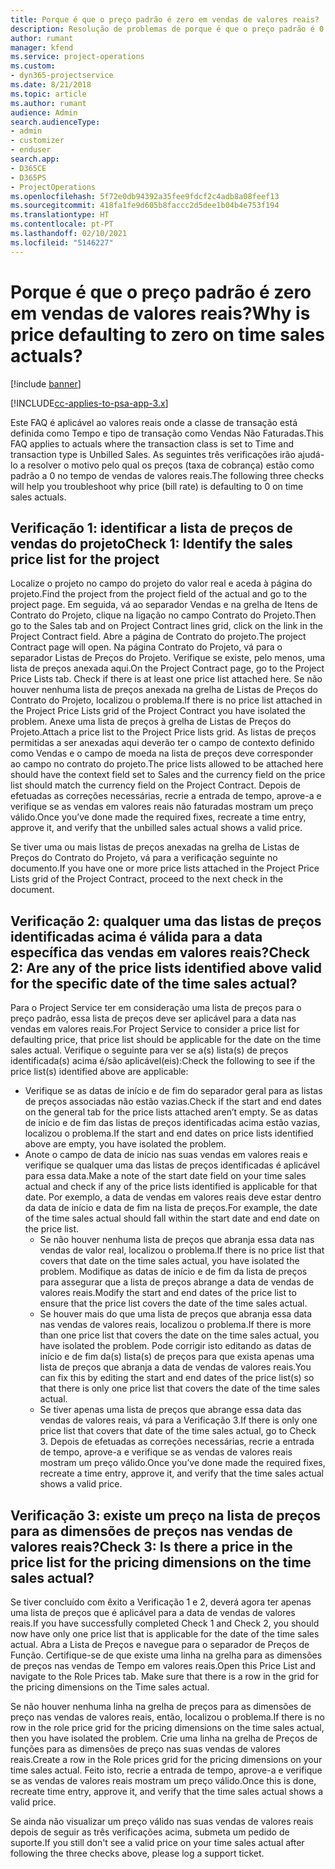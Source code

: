 ```yaml
---
title: Porque é que o preço padrão é zero em vendas de valores reais?
description: Resolução de problemas de porque é que o preço padrão é 0 em vendas de valores reais.
author: rumant
manager: kfend
ms.service: project-operations
ms.custom:
- dyn365-projectservice
ms.date: 8/21/2018
ms.topic: article
ms.author: rumant
audience: Admin
search.audienceType:
- admin
- customizer
- enduser
search.app:
- D365CE
- D365PS
- ProjectOperations
ms.openlocfilehash: 5f72e0db94392a35fee9fdcf2c4adb8a08feef13
ms.sourcegitcommit: 418fa1fe9d605b8faccc2d5dee1b04b4e753f194
ms.translationtype: HT
ms.contentlocale: pt-PT
ms.lasthandoff: 02/10/2021
ms.locfileid: "5146227"
---
```

# <a name="why-is-price-defaulting-to-zero-on-time-sales-actuals"></a><span data-ttu-id="888bf-103">Porque é que o preço padrão é zero em vendas de valores reais?</span><span class="sxs-lookup"><span data-stu-id="888bf-103">Why is price defaulting to zero on time sales actuals?</span></span>

[!include [banner](../includes/psa-now-project-operations.md)]

[!INCLUDE[cc-applies-to-psa-app-3.x](../includes/cc-applies-to-psa-app-3x.md)]

<span data-ttu-id="888bf-104">Este FAQ é aplicável ao valores reais onde a classe de transação está definida como Tempo e tipo de transação como Vendas Não Faturadas.</span><span class="sxs-lookup"><span data-stu-id="888bf-104">This FAQ applies to actuals where the transaction class is set to Time and transaction type is Unbilled Sales.</span></span> <span data-ttu-id="888bf-105">As seguintes três verificações irão ajudá-lo a resolver o motivo pelo qual os preços (taxa de cobrança) estão como padrão a 0 no tempo de vendas de valores reais.</span><span class="sxs-lookup"><span data-stu-id="888bf-105">The following three checks will help you troubleshoot why price (bill rate) is defaulting to 0 on time sales actuals.</span></span>

## <a name="check-1-identify-the-sales-price-list-for-the-project"></a><span data-ttu-id="888bf-106">Verificação 1: identificar a lista de preços de vendas do projeto</span><span class="sxs-lookup"><span data-stu-id="888bf-106">Check 1: Identify the sales price list for the project</span></span>

<span data-ttu-id="888bf-107">Localize o projeto no campo do projeto do valor real e aceda à página do projeto.</span><span class="sxs-lookup"><span data-stu-id="888bf-107">Find the project from the project field of the actual and go to the project page.</span></span> <span data-ttu-id="888bf-108">Em seguida, vá ao separador Vendas e na grelha de Itens de Contrato do Projeto, clique na ligação no campo Contrato do Projeto.</span><span class="sxs-lookup"><span data-stu-id="888bf-108">Then go to the Sales tab and on Project Contract lines grid, click on the link in the Project Contract field.</span></span> <span data-ttu-id="888bf-109">Abre a página de Contrato do projeto.</span><span class="sxs-lookup"><span data-stu-id="888bf-109">The project Contract page will open.</span></span> <span data-ttu-id="888bf-110">Na página Contrato do Projeto, vá para o separador Listas de Preços do Projeto. Verifique se existe, pelo menos, uma lista de preços anexada aqui.</span><span class="sxs-lookup"><span data-stu-id="888bf-110">On the Project Contract page, go to the Project Price Lists tab. Check if there is at least one price list attached here.</span></span> <span data-ttu-id="888bf-111">Se não houver nenhuma lista de preços anexada na grelha de Listas de Preços do Contrato do Projeto, localizou o problema.</span><span class="sxs-lookup"><span data-stu-id="888bf-111">If there is no price list attached in the Project Price Lists grid of the Project Contract you have isolated the problem.</span></span> <span data-ttu-id="888bf-112">Anexe uma lista de preços à grelha de Listas de Preços do Projeto.</span><span class="sxs-lookup"><span data-stu-id="888bf-112">Attach a price list to the Project Price lists grid.</span></span> <span data-ttu-id="888bf-113">As listas de preços permitidas a ser anexadas aqui deverão ter o campo de contexto definido como Vendas e o campo de moeda na lista de preços deve corresponder ao campo no contrato do projeto.</span><span class="sxs-lookup"><span data-stu-id="888bf-113">The price lists allowed to be attached here should have the context field set to Sales and the currency field on the price list should match the currency field on the Project Contract.</span></span> <span data-ttu-id="888bf-114">Depois de efetuadas as correções necessárias, recrie a entrada de tempo, aprove-a e verifique se as vendas em valores reais não faturadas mostram um preço válido.</span><span class="sxs-lookup"><span data-stu-id="888bf-114">Once you’ve done made the required fixes, recreate a time entry, approve it, and verify that the unbilled sales actual shows a valid price.</span></span> 

<span data-ttu-id="888bf-115">Se tiver uma ou mais listas de preços anexadas na grelha de Listas de Preços do Contrato do Projeto, vá para a verificação seguinte no documento.</span><span class="sxs-lookup"><span data-stu-id="888bf-115">If you have one or more price lists attached in the Project Price Lists grid of the Project Contract, proceed to the next check in the document.</span></span>

## <a name="check-2-are-any-of-the-price-lists-identified-above-valid-for-the-specific-date-of-the-time-sales-actual"></a><span data-ttu-id="888bf-116">Verificação 2: qualquer uma das listas de preços identificadas acima é válida para a data específica das vendas em valores reais?</span><span class="sxs-lookup"><span data-stu-id="888bf-116">Check 2: Are any of the price lists identified above valid for the specific date of the time sales actual?</span></span>

<span data-ttu-id="888bf-117">Para o Project Service ter em consideração uma lista de preços para o preço padrão, essa lista de preços deve ser aplicável para a data nas vendas em valores reais.</span><span class="sxs-lookup"><span data-stu-id="888bf-117">For Project Service to consider a price list for defaulting price, that price list should be applicable for the date on the time sales actual.</span></span> <span data-ttu-id="888bf-118">Verifique o seguinte para ver se a(s) lista(s) de preços identificada(s) acima é/são aplicável(eis):</span><span class="sxs-lookup"><span data-stu-id="888bf-118">Check the following to see if the price list(s) identified above are applicable:</span></span>
- <span data-ttu-id="888bf-119">Verifique se as datas de início e de fim do separador geral para as listas de preços associadas não estão vazias.</span><span class="sxs-lookup"><span data-stu-id="888bf-119">Check if the start and end dates on the general tab for the price lists attached aren’t empty.</span></span> <span data-ttu-id="888bf-120">Se as datas de início e de fim das listas de preços identificadas acima estão vazias, localizou o problema.</span><span class="sxs-lookup"><span data-stu-id="888bf-120">If the start and end dates on price lists identified above are empty, you have isolated the problem.</span></span> 
- <span data-ttu-id="888bf-121">Anote o campo de data de início nas suas vendas em valores reais e verifique se qualquer uma das listas de preços identificadas é aplicável para essa data.</span><span class="sxs-lookup"><span data-stu-id="888bf-121">Make a note of the start date field on your time sales actual and check if any of the price lists identified is applicable for that date.</span></span> <span data-ttu-id="888bf-122">Por exemplo, a data de vendas em valores reais deve estar dentro da data de início e data de fim na lista de preços.</span><span class="sxs-lookup"><span data-stu-id="888bf-122">For example, the date of the time sales actual should fall within the start date and end date on the price list.</span></span> 
    - <span data-ttu-id="888bf-123">Se não houver nenhuma lista de preços que abranja essa data nas vendas de valor real, localizou o problema.</span><span class="sxs-lookup"><span data-stu-id="888bf-123">If there is no price list that covers that date on the time sales actual, you have isolated the problem.</span></span> <span data-ttu-id="888bf-124">Modifique as datas de início e de fim da lista de preços para assegurar que a lista de preços abrange a data de vendas de valores reais.</span><span class="sxs-lookup"><span data-stu-id="888bf-124">Modify the start and end dates of the price list to ensure that the price list covers the date of the time sales actual.</span></span> 
    - <span data-ttu-id="888bf-125">Se houver mais do que uma lista de preços que abranja essa data nas vendas de valores reais, localizou o problema.</span><span class="sxs-lookup"><span data-stu-id="888bf-125">If there is more than one price list that covers the date on the time sales actual, you have isolated the problem.</span></span> <span data-ttu-id="888bf-126">Pode corrigir isto editando as datas de início e de fim da(s) lista(s) de preços para que exista apenas uma lista de preços que abranja a data de vendas de valores reais.</span><span class="sxs-lookup"><span data-stu-id="888bf-126">You can fix this by editing the start and end dates of the price list(s) so that there is only one price list that covers the date of the time sales actual.</span></span> 
    - <span data-ttu-id="888bf-127">Se tiver apenas uma lista de preços que abrange essa data das vendas de valores reais, vá para a Verificação 3.</span><span class="sxs-lookup"><span data-stu-id="888bf-127">If there is only one price list that covers that date of the time sales actual, go to Check 3.</span></span>
<span data-ttu-id="888bf-128">Depois de efetuadas as correções necessárias, recrie a entrada de tempo, aprove-a e verifique se as vendas de valores reais mostram um preço válido.</span><span class="sxs-lookup"><span data-stu-id="888bf-128">Once you’ve done made the required fixes, recreate a time entry, approve it, and verify that the time sales actual shows a valid price.</span></span>

## <a name="check-3-is-there-a-price-in-the-price-list-for-the-pricing-dimensions-on-the-time-sales-actual"></a><span data-ttu-id="888bf-129">Verificação 3: existe um preço na lista de preços para as dimensões de preços nas vendas de valores reais?</span><span class="sxs-lookup"><span data-stu-id="888bf-129">Check 3: Is there a price in the price list for the pricing dimensions on the time sales actual?</span></span>

<span data-ttu-id="888bf-130">Se tiver concluído com êxito a Verificação 1 e 2, deverá agora ter apenas uma lista de preços que é aplicável para a data de vendas de valores reais.</span><span class="sxs-lookup"><span data-stu-id="888bf-130">If you have successfully completed Check 1 and Check 2, you should now have only one price list that is applicable for the date of the time sales actual.</span></span> <span data-ttu-id="888bf-131">Abra a Lista de Preços e navegue para o separador de Preços de Função. Certifique-se de que existe uma linha na grelha para as dimensões de preços nas vendas de Tempo em valores reais.</span><span class="sxs-lookup"><span data-stu-id="888bf-131">Open this Price List and navigate to the Role Prices tab. Make sure that there is a row in the grid for the pricing dimensions on the Time sales actual.</span></span>

<span data-ttu-id="888bf-132">Se não houver nenhuma linha na grelha de preços para as dimensões de preço nas vendas de valores reais, então, localizou o problema.</span><span class="sxs-lookup"><span data-stu-id="888bf-132">If there is no row in the role price grid for the pricing dimensions on the time sales actual, then you have isolated the problem.</span></span> <span data-ttu-id="888bf-133">Crie uma linha na grelha de Preços de funções para as dimensões de preço nas suas vendas de valores reais.</span><span class="sxs-lookup"><span data-stu-id="888bf-133">Create a row in the Role prices grid for the pricing dimensions on your time sales actual.</span></span> <span data-ttu-id="888bf-134">Feito isto, recrie a entrada de tempo, aprove-a e verifique se as vendas de valores reais mostram um preço válido.</span><span class="sxs-lookup"><span data-stu-id="888bf-134">Once this is done, recreate time entry, approve it, and verify that the time sales actual shows a valid price.</span></span>

<span data-ttu-id="888bf-135">Se ainda não visualizar um preço válido nas suas vendas de valores reais depois de seguir as três verificações acima, submeta um pedido de suporte.</span><span class="sxs-lookup"><span data-stu-id="888bf-135">If you still don't see a valid price on your time sales actual after following the three checks above, please log a support ticket.</span></span> 


